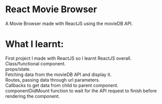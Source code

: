 # React Movie Browser

A Movie Browser made with ReactJS using the movieDB API.

# What I learnt:

First project I made with ReactJS so I learnt ReactJS overall.  
Class/functional component.  
props/state.  
Fetching data from the movieDB API and display it.  
Routes, passing data through url parameters.  
Callbacks to get data from child to parent component.  
componentDidMount function to wait for the API request to finish before rendering the component.
